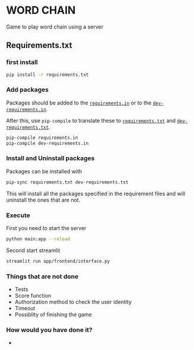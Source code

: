 # WORD CHAIN

Game to play word chain using a server

## Requirements.txt

### first install

```bash
pip install -r requirements.txt
```

### Add packages

Packages should be added to the [`requirements.in`](requirements.in) or to the [`dev-requirements.in`](dev-requirements.in).

After this, use `pip-compile` to translate these to [`requirements.txt`](requirements.txt) and [`dev-requirements.txt`](dev-requirements.txt).

```bash
pip-compile requirements.in
pip-compile dev-requirements.in
```

### Install and Uninstall packages

Packages can be installed with

```bash
pip-sync requirements.txt dev-requirements.txt
```

This will install all the packages specified in the requirement files and will uninstall the ones that are not.


### Execute

First you need to start the server
```bash
python main:app --reload
```

Second start streamlit
```bash
streamlit run app/frontend/interface.py
```

### Things that are not done
- Tests
- Score function
- Authorization method to check the user identity
- Timeout
- Possiblity of finishing the game

### How would you have done it?
- 

